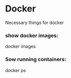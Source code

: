 # Docker
Necessary things for docker


### show docker images:
docker images



### Sow running containers:
docker ps


### 


